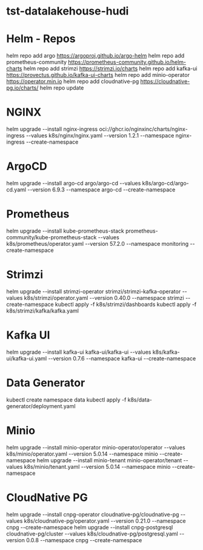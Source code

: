 # tst-datalakehouse-hudi


# Helm - Repos
helm repo add argo https://argoproj.github.io/argo-helm
helm repo add prometheus-community https://prometheus-community.github.io/helm-charts
helm repo add strimzi https://strimzi.io/charts
helm repo add kafka-ui https://provectus.github.io/kafka-ui-charts
helm repo add minio-operator https://operator.min.io
helm repo add cloudnative-pg https://cloudnative-pg.io/charts/
helm repo update

# NGINX
helm upgrade --install nginx-ingress oci://ghcr.io/nginxinc/charts/nginx-ingress --values k8s/nginx/nginx.yaml --version 1.2.1 --namespace nginx-ingress --create-namespace

# ArgoCD
helm upgrade --install argo-cd argo/argo-cd --values k8s/argo-cd/argo-cd.yaml --version 6.9.3 --namespace argo-cd --create-namespace

# Prometheus
helm upgrade --install kube-prometheus-stack prometheus-community/kube-prometheus-stack --values k8s/prometheus/operator.yaml --version 57.2.0 --namespace monitoring --create-namespace

# Strimzi
helm upgrade --install strimzi-operator strimzi/strimzi-kafka-operator --values k8s/strimzi/operator.yaml --version 0.40.0 --namespace strimzi --create-namespace
kubectl apply -f k8s/strimzi/dashboards
kubectl apply -f k8s/strimzi/kafka/kafka.yaml

# Kafka UI
helm upgrade --install kafka-ui kafka-ui/kafka-ui --values k8s/kafka-ui/kafka-ui.yaml --version 0.7.6 --namespace kafka-ui --create-namespace

# Data Generator
kubectl create namespace data
kubectl apply -f k8s/data-generator/deployment.yaml

# Minio
helm upgrade --install minio-operator minio-operator/operator --values k8s/minio/operator.yaml --version 5.0.14 --namespace minio --create-namespace
helm upgrade --install minio-tenant minio-operator/tenant --values k8s/minio/tenant.yaml --version 5.0.14 --namespace minio --create-namespace

# CloudNative PG
helm upgrade --install cnpg-operator  cloudnative-pg/cloudnative-pg --values k8s/cloudnative-pg/operator.yaml --version 0.21.0 --namespace cnpg --create-namespace
helm upgrade --install cnpg-postgresql  cloudnative-pg/cluster --values k8s/cloudnative-pg/postgresql.yaml --version 0.0.8 --namespace cnpg --create-namespace

